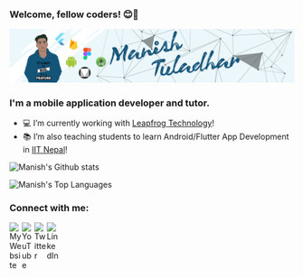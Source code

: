 ### Welcome, fellow coders! 😊👋

[![Hi I am Manish](https://raw.githubusercontent.com/lighttt/lighttt/master/icons/banner2.png)][website]


### I'm a mobile application developer and tutor.

- 💻   I’m currently working with [Leapfrog Technology](https://www.lftechnology.com/)!
- 📚   I’m also teaching students to learn Android/Flutter App Development in [IIT Nepal](https://iitnepal.edu.np/)!

![Manish's Github stats](https://github-readme-stats.vercel.app/api?username=lighttt&show_icons=true&count_private=true&theme=radical)

![Manish's Top Languages](https://github-readme-stats.vercel.app/api/top-langs/?username=lighttt&layout=compact&theme=radical)

### Connect with me:

[<img align="left" alt="My Website" width="22px" src="https://image.flaticon.com/icons/svg/814/814513.svg" />][website]
[<img align="left" alt="YouTube" width="22px" src="https://image.flaticon.com/icons/svg/733/733590.svg" />][youtube]
[<img align="left" alt="Twitter" width="22px" src="https://image.flaticon.com/icons/svg/733/733579.svg" />][twitter]
[<img align="left" alt="LinkedIn" width="22px" src="https://image.flaticon.com/icons/svg/174/174857.svg" />][linkedin]

<br />

[website]: http://manishtuladhar.com.np/
[twitter]: https://twitter.com/tuladharmanish
[youtube]: https://www.youtube.com/channel/UCCbLqylFdbo8WjYU9W6iFJw
[linkedin]: https://www.linkedin.com/in/tuladharmanishlight/
